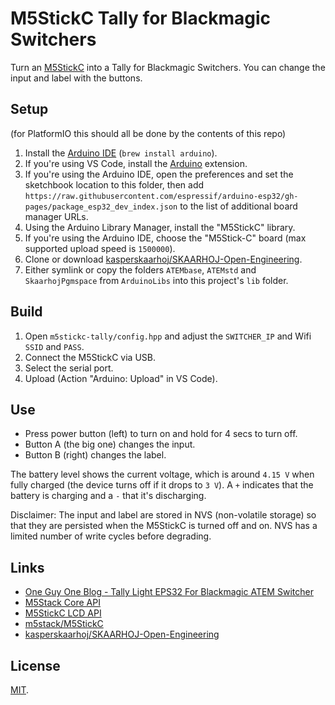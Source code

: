 # M5StickC Tally for Blackmagic Switchers

Turn an [M5StickC](https://m5stack.com/products/stick-c) into a Tally for Blackmagic Switchers. You can change the input and label with the buttons.

## Setup 

(for PlatformIO this should all be done by the contents of this repo)
1. Install the [Arduino IDE](https://www.arduino.cc/en/software) (`brew install arduino`).
2. If you're using VS Code, install the [Arduino](https://marketplace.visualstudio.com/items?itemName=vsciot-vscode.vscode-arduino) extension.
3. If you're using the Arduino IDE, open the preferences and set the sketchbook location to this folder, then add `https://raw.githubusercontent.com/espressif/arduino-esp32/gh-pages/package_esp32_dev_index.json` to the list of additional board manager URLs.
4. Using the Arduino Library Manager, install the "M5StickC" library.
5. If you're using the Arduino IDE, choose the "M5Stick-C" board (max supported upload speed is `1500000`).
6. Clone or download [kasperskaarhoj/SKAARHOJ-Open-Engineering](https://github.com/kasperskaarhoj/SKAARHOJ-Open-Engineering).
7. Either symlink or copy the folders `ATEMbase`, `ATEMstd` and `SkaarhojPgmspace` from `ArduinoLibs` into this project's `lib` folder.


## Build

1. Open `m5stickc-tally/config.hpp` and adjust the `SWITCHER_IP` and Wifi `SSID` and `PASS`.
2. Connect the M5StickC via USB.
3. Select the serial port.
4. Upload (Action "Arduino: Upload" in VS Code).

## Use

* Press power button (left) to turn on and hold for 4 secs to turn off.
* Button A (the big one) changes the input.
* Button B (right) changes the label.

The battery level shows the current voltage, which is around `4.15 V` when fully charged (the device turns off if it drops to `3 V`). A `+` indicates that the battery is charging and a `-` that it's discharging.

Disclaimer: The input and label are stored in NVS (non-volatile storage) so that they are persisted when the M5StickC is turned off and on. NVS has a limited number of write cycles before degrading.

## Links

- [One Guy One Blog - Tally Light EPS32 For Blackmagic ATEM Switcher](https://oneguyoneblog.com/2020/06/13/tally-light-esp32-for-blackmagic-atem-switcher/)
- [M5Stack Core API](https://docs.m5stack.com/#/en/arduino/arduino_home_page?id=m5core_api)
- [M5StickC LCD API](https://docs.m5stack.com/#/en/api/lcd_m5stickc)
- [m5stack/M5StickC](https://github.com/m5stack/M5StickC)
- [kasperskaarhoj/SKAARHOJ-Open-Engineering](https://github.com/kasperskaarhoj/SKAARHOJ-Open-Engineering)

## License

[MIT](/license).

